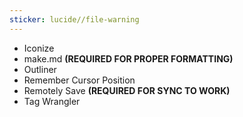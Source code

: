 ```yaml
---
sticker: lucide//file-warning
---
```

- Iconize
- make.md **(REQUIRED FOR PROPER FORMATTING)**
- Outliner
- Remember Cursor Position
- Remotely Save **(REQUIRED FOR SYNC TO WORK)**
- Tag Wrangler